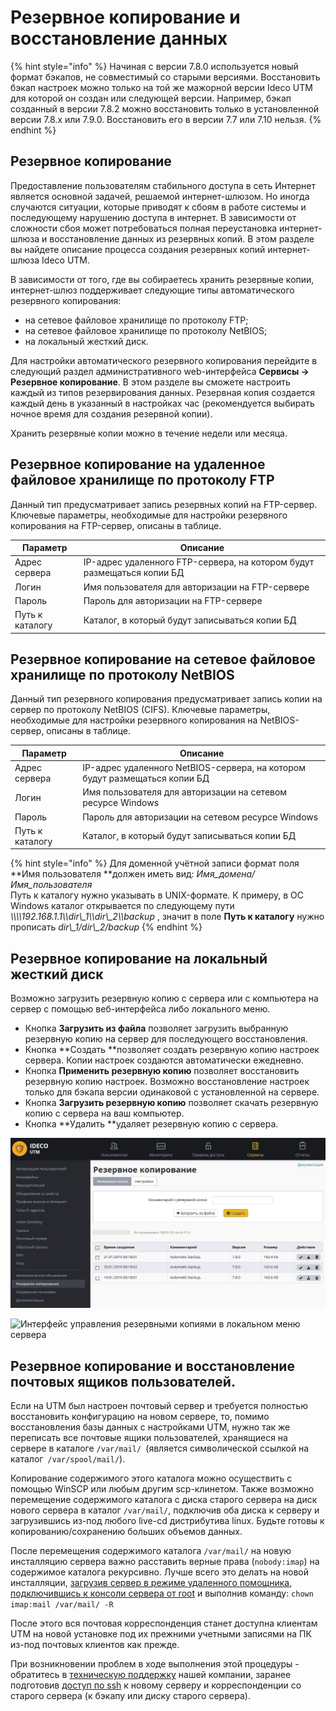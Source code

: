 # Резервное копирование и восстановление данных

{% hint style="info" %}
Начиная с версии 7.8.0 используется новый формат бэкапов, не совместимый со старыми версиями. Восстановить бэкап настроек можно только на той же мажорной версии Ideco UTM для которой он создан или следующей версии. Например, бэкап созданный в версии 7.8.2 можно восстановить только в установленной версии 7.8.х или 7.9.0. Восстановить его в версии 7.7 или 7.10 нельзя.
{% endhint %}

## Резервное копирование

Предоставление пользователям стабильного доступа в сеть Интернет является основной задачей, решаемой интернет-шлюзом. Но иногда случаются ситуации, которые приводят к сбоям в работе системы и последующему нарушению доступа в интернет. В зависимости от сложности сбоя может потребоваться полная переустановка интернет-шлюза и восстановление данных из резервных копий. В этом разделе вы найдете описание процесса создания резервных копий интернет-шлюза Ideco UTM.

В зависимости от того, где вы собираетесь хранить резервные копии, интернет-шлюз поддерживает следующие типы автоматического резервного копирования:

* на сетевое файловое хранилище по протоколу FTP;
* на сетевое файловое хранилище по протоколу NetBIOS;&#x20;
* на локальный жесткий диск.

Для настройки автоматического резервного копирования перейдите в следующий раздел административного web-интерфейса **Сервисы -> Резервное копирование**. В этом разделе вы сможете настроить каждый из типов резервирования данных. Резервная копия создается каждый день в указанный в настройках час (рекомендуется выбирать ночное время для создания резервной копии).

&#x20;Хранить резервные копии можно в течение недели или месяца.

## Резервное копирование на удаленное файловое хранилище по протоколу FTP

Данный тип предусматривает запись резервных копий на FTP-сервер. Ключевые параметры, необходимые для настройки резервного копирования на FTP-сервер, описаны в таблице.

| Параметр        | Описание                                                                |
| --------------- | ----------------------------------------------------------------------- |
| Адрес сервера   |  IP-адрес удаленного FTP-сервера, на котором будут размещаться копии БД |
| Логин           | Имя пользователя для авторизации на FTP-сервере                         |
| Пароль          | Пароль для авторизации на FTP-сервере                                   |
| Путь к каталогу | Каталог, в который будут записываться копии БД                          |

## Резервное копирование на сетевое файловое хранилище по протоколу NetBIOS

Данный тип резервного копирования предусматривает запись копии на сервер по протоколу NetBIOS (CIFS). Ключевые параметры, необходимые для настройки резервного копирования на NetBIOS-сервер, описаны в таблице.

| Параметр        | Описание                                                                   |
| --------------- | -------------------------------------------------------------------------- |
| Адрес сервера   | IP-адрес удаленного NetBIOS-сервера, на котором будут размещаться копии БД |
| Логин           | Имя пользователя для авторизации на сетевом ресурсе Windows                |
| Пароль          | Пароль для авторизации на сетевом ресурсе Windows                          |
| Путь к каталогу | Каталог, в который будут записываться копии БД                             |

{% hint style="info" %}
Для доменной учётной записи формат поля **Имя пользователя **должен иметь вид: _Имя\_домена/Имя\_пользователя_\
Путь к каталогу нужно указывать в UNIX-формате. К примеру, в ОС Windows каталог открывается по следующему пути _\\\\\\\192.168.1.1\\\dir\\\_1\\\dir\\\_2\\\backup_ , значит в поле **Путь к каталогу** нужно прописать _dir\\\_1/dir\\\_2/backup_
{% endhint %}

## Резервное копирование на локальный жесткий диск

Возможно загрузить резервную копию с сервера или с компьютера на сервер с помощью веб-интерфейса либо локального меню.

* Кнопка **Загрузить из файла** позволяет загрузить выбранную резервную копию на сервер для последующего восстановления.&#x20;
* Кнопка **Создать **позволяет создать резервную копию настроек сервера. Копии настроек создаются автоматически ежедневно.&#x20;
* Кнопка **Применить резервную копию** позволяет восстановить резервную копию настроек. Возможно восстановление настроек только для бэкапа версии одинаковой с установленной на сервере.&#x20;
* Кнопка **Загрузить резервную копию** позволяет скачать резервную копию с сервера на ваш компьютер.&#x20;
* Кнопка **Удалить **удаляет резервную копию с сервера.

![Интерфейс управления резервными копиями в веб-интерфейсе](../.gitbook/assets/7110682.jpg)

![Интерфейс управления резервными копиями в локальном меню сервера](../.gitbook/assets/backup-local\(7-9\).JPG)

## Резервное копирование и восстановление почтовых ящиков пользователей.&#x20;

Если на UTM был настроен почтовый сервер и требуется полностью восстановить конфигурацию на новом сервере, то, помимо восстановления базы данных с настройками UTM, нужно так же переписать все почтовые ящики пользователей, хранящиеся на сервере в каталоге `/var/mail/ `(является символической ссылкой на каталог` /var/spool/mail/`).

Копирование содержимого этого каталога можно осуществить с помощью WinSCP или любым другим scp-клинетом. Также возможно перемещение содержимого каталога с диска старого сервера на диск нового сервера в каталог `/var/mail/`, подключив оба диска к серверу и загрузившись из-под любого live-cd дистрибутива linux. Будьте готовы к копированию/сохранению больших объемов данных.&#x20;

После перемещения содержимого каталога `/var/mail/` на новую инсталляцию сервера важно расставить верные права (`nobody:imap`) на содержимое каталога рекурсивно. Лучше всего это делать на новой инсталляции, [загрузив сервер в режиме удаленного помощника](remote-assistant.md), [подключившись к консоли сервера от root](remote-access-for-server-management.md) и выполнив команду: `chown imap:mail /var/mail/ -R`&#x20;

После этого вся почтовая корреспонденция станет доступна клиентам UTM на новой установке под их прежними учетными записями на ПК из-под почтовых клиентов как прежде.&#x20;

При возникновении проблем в ходе выполнения этой процедуры - обратитесь в [техническую поддержку](../technical-support.md) нашей компании, заранее подготовив [доступ по ssh](remote-assistant.md) к новому серверу и корреспонденции со старого сервера (к бэкапу или диску старого сервера).
